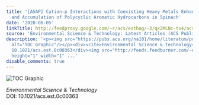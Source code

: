 ```yaml
---
title: '[ASAP] Cation-p Interactions with Coexisting Heavy Metals Enhanced the Uptake
  and Accumulation of Polycyclic Aromatic Hydrocarbons in Spinach'
date: '2020-06-05'
linkTitle: http://feedproxy.google.com/~r/acs/esthag/~3/qxZMLNc-ts4/acs.est.0c00363
source: 'Environmental Science & Technology: Latest Articles (ACS Publications)'
description: '<p><img src="https://pubs.acs.org/na101/home/literatum/publisher/achs/journals/content/esthag/0/esthag.ahead-of-print/acs.est.0c00363/20200605/images/medium/es0c00363_0007.gif"
  alt="TOC Graphic"/></p><div><cite>Environmental Science & Technology</cite></div><div>DOI:
  10.1021/acs.est.0c00363</div><img src="http://feeds.feedburner.com/~r/acs/esthag/~4/qxZMLNc-ts4"
  height="1" width="1" ...'
disable_comments: true
---
```

<p><img src="https://pubs.acs.org/na101/home/literatum/publisher/achs/journals/content/esthag/0/esthag.ahead-of-print/acs.est.0c00363/20200605/images/medium/es0c00363_0007.gif" alt="TOC Graphic"/></p><div><cite>Environmental Science & Technology</cite></div><div>DOI: 10.1021/acs.est.0c00363</div><img src="http://feeds.feedburner.com/~r/acs/esthag/~4/qxZMLNc-ts4" height="1" width="1" ...